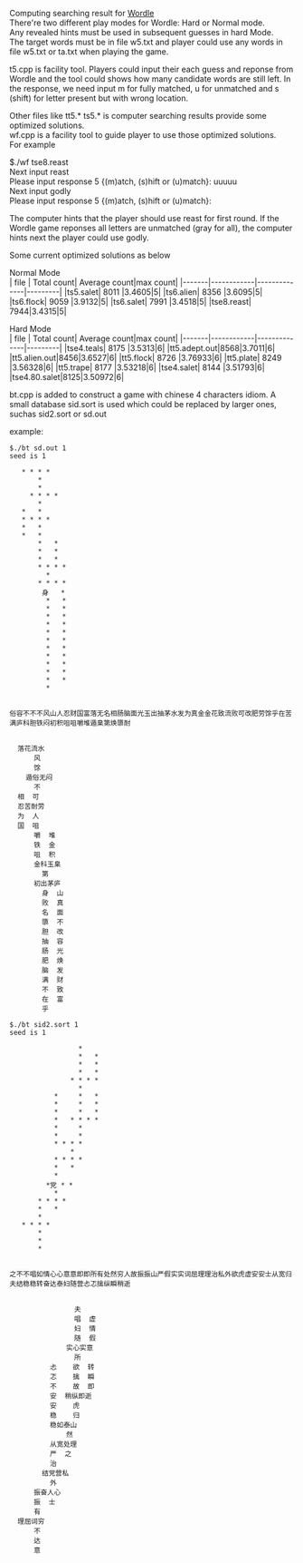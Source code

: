 Computing searching result for [Wordle](https://www.nytimes.com/games/wordle/index.html)  
There're two different play modes for Wordle: Hard or Normal mode.  
Any revealed hints must be used in subsequent guesses in hard Mode.  
The target words must be in file w5.txt and player could use any words in file w5.txt or ta.txt when playing the game.  

t5.cpp is facility tool. Players could input their each guess and reponse from Wordle and the tool could shows how many candidate words are still left. In the response, we need input m for fully matched, u for unmatched and s (shift) for letter present but with wrong location.  

Other files like tt5.* ts5.* is computer searching results provide some optimized solutions.  
wf.cpp is a facility tool to guide player to use those optimized solutions.  
For example  

$./wf tse8.reast  
Next input reast  
Please input response 5  {(m)atch, (s)hift or (u)match}: uuuuu  
Next input godly  
Please input response 5  {(m)atch, (s)hift or (u)match}:  
 
The computer hints that the player should use reast for first round. If the Wordle game reponses all letters are unmatched (gray for all), the computer hints next the player could use godly.  

Some current optimized solutions as below  
 
Normal Mode  
|  file | Total count| Average count|max count|
|-------|------------|--------------|---------|
|ts5.salet| 8011 |3.4605|5|
|ts6.alien| 8356 |3.6095|5|
|ts6.flock| 9059 |3.9132|5|
|ts6.salet| 7991 |3.4518|5|
|tse8.reast| 7944|3.4315|5|

Hard Mode  
|  file | Total count| Average count|max count|
|-------|------------|--------------|---------|
|tse4.teals| 8175 |3.5313|6|
|tt5.adept.out|8568|3.7011|6|
|tt5.alien.out|8456|3.6527|6|
|tt5.flock| 8726 |3.76933|6|
|tt5.plate| 8249 |3.56328|6|
|tt5.trape| 8177 |3.53218|6|
|tse4.salet| 8144 |3.51793|6|
|tse4.80.salet|8125|3.50972|6|


bt.cpp is added to construct a game with chinese 4 characters idiom. A small database sid.sort is used which could be replaced by larger ones, suchas sid2.sort or sd.out

example:
````
$./bt sd.out 1
seed is 1

   * * * *
       *
       *
     * * * *
       *
   *   *
   * * * *
   *   *
   *   *
       *   *
       *   *
       *   *
       * * * *
         *
       * * * *
        身   *
         *   *
         *   *
         *   *
         *   *
         *   *
         *   *
         *   *
         *   *
         *   *
         *   *
         *   *
         *


俗容不不不风山人忍财国富落无名相肠脑面光玉出抽茅水发为真金金花致流败可改肥劳馀乎在苦满庐科胆铁闷初积咀咀嚼堆遁臬第焕隳耐


  落花流水
      风
      馀
    遁俗无闷
      不
  相  可
  忍苦耐劳
  为  人
  国  咀
      嚼  堆
      铁  金
      咀  积
      金科玉臬
        第
      初出茅庐
        身  山
        败  真
        名  面
        隳  不
        胆  改
        抽  容
        肠  光
        肥  焕
        脑  发
        满  财
        不  致
        在  富
        乎
````

````
$./bt sid2.sort 1
seed is 1

                 *
                 *   *
                 *   *
                 *   *
               * * * *
                 *
           *     *   *
           *     *   *
           *     *   *
           *   * * * *
           *     *
           *     *
           * * * *
               *
           * * * *
           *   *
           *
         *党 * *
           *
       * * * *
       *   *
       *
   * * * *
       *
       *
       *


之不不唱如情心心意意即即所有处然穷人故振振山严假实实词屈理理治私外欲虎虚安安士从宽归夫结稳稳转奋达泰妇随营忐忑擒纵瞬稍逝


                夫
                唱  虚
                妇  情
                随  假
              实心实意
                所
          忐    欲  转
          忑    擒  瞬
          不    故  即
          安  稍纵即逝
          安    虎
          稳    归
          稳如泰山
              然
          从宽处理
          严  之
          治
        结党营私
          外
      振奋人心
      振  士
      有
  理屈词穷
      不
      达
      意
````
